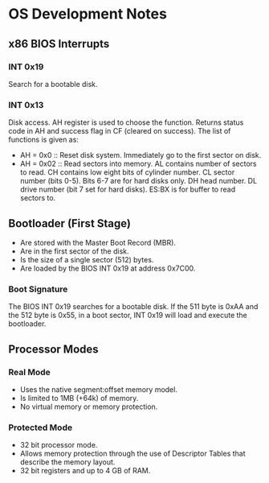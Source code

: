 # OS Development Notes

## x86 BIOS Interrupts

### INT 0x19

Search for a bootable disk.

### INT 0x13

Disk access. AH register is used to choose the function. Returns status code in AH and success flag in CF (cleared on success). The list of functions is given as:

- AH = 0x0 :: Reset disk system. Immediately go to the first sector on disk.
- AH = 0x02 :: Read sectors into memory. AL contains number of sectors to read. CH contains low eight bits of cylinder number. CL sector number (bits 0-5). Bits 6-7 are for hard disks only. DH head number. DL drive number (bit 7 set for hard disks). ES:BX is for buffer to read sectors to.

## Bootloader (First Stage)

- Are stored with the Master Boot Record (MBR).
- Are in the first sector of the disk.
- Is the size of a single sector (512) bytes.
- Are loaded by the BIOS INT 0x19 at address 0x7C00.

### Boot Signature

The BIOS INT 0x19 searches for a bootable disk. If the 511 byte is 0xAA and the 512 byte is 0x55, in a boot sector, INT 0x19 will load and execute the bootloader.

## Processor Modes

### Real Mode

- Uses the native segment:offset memory model.
- Is limited to 1MB (+64k) of memory.
- No virtual memory or memory protection.

### Protected Mode

- 32 bit processor mode.
- Allows memory protection through the use of Descriptor Tables that describe the memory layout.
- 32 bit registers and up to 4 GB of RAM.
